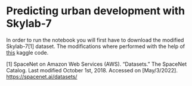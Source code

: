 # Predicting urban development with Skylab-7

In order to run the notebook you will first have to download the modified Skylab-7[1] dataset. The modifications where performed with the help of [this](https://www.kaggle.com/datasets/amerii/spacenet-7-multitemporal-urban-development/code) kaggle code. 

[1] SpaceNet on Amazon Web Services (AWS). “Datasets.” The SpaceNet Catalog. Last modified October 1st, 2018. Accessed on [May/3/2022]. https://spacenet.ai/datasets/
